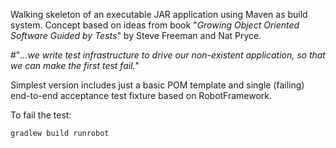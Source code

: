 Walking skeleton of an executable JAR application using Maven as build system. Concept based on ideas from book "*Growing Object Oriented Software Guided by Tests*" by Steve Freeman and Nat Pryce.

#"*...we write test infrastructure to drive our non-existent application, so that we can make the first test fail.*"

Simplest version includes just a basic POM template and single (failing) end-to-end acceptance test fixture based on RobotFramework.

To fail the test:

	gradlew build runrobot